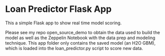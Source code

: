 # Loan Predictor Flask App

This a simple Flask app to show real time model scoring.

Please see my repo open_source_demo to obtain the data used to build the model as well as the Zeppelin Notebook with the data prep and modeling technique. This app folder only contains the saved model (an H2O GBM), which is loaded into the loan_predictor.py script to score new data.
